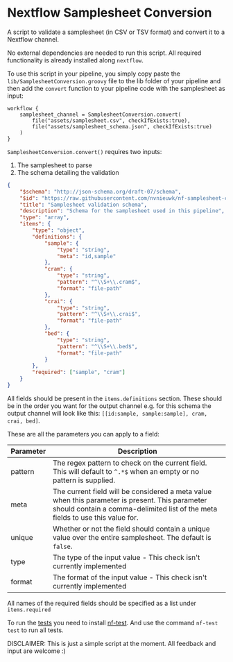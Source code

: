 # Nextflow Samplesheet Conversion
A script to validate a samplesheet (in CSV or TSV format) and convert it to a Nextflow channel.

No external dependencies are needed to run this script. All required functionality is already installed along `nextflow`.

To use this script in your pipeline, you simply copy paste the `lib/SamplesheetConversion.groovy` file to the lib folder of your pipeline and then add the `convert` function to your pipeline code with the samplesheet as input:

```nextflow
workflow {
    samplesheet_channel = SamplesheetConversion.convert(
        file("assets/samplesheet.csv", checkIfExists:true),
        file("assets/samplesheet_schema.json", checkIfExists:true)
    )
}
```

`SamplesheetConversion.convert()` requires two inputs: 
1. The samplesheet to parse
2. The schema detailing the validation

```json
{
    "$schema": "http://json-schema.org/draft-07/schema",
    "$id": "https://raw.githubusercontent.com/nvnieuwk/nf-samplesheet-conversion/master/assets/samplesheet_schema.json",
    "title": "Samplesheet validation schema",
    "description": "Schema for the samplesheet used in this pipeline",
    "type": "array",
    "items": {
        "type": "object",
        "definitions": {
            "sample": {
                "type": "string",
                "meta": "id,sample"
            },
            "cram": {
                "type": "string",
                "pattern": "^\\S+\\.cram$",
                "format": "file-path"
            },
            "crai": {
                "type": "string",
                "pattern": "^\\S+\\.crai$",
                "format": "file-path"
            },
            "bed": {
                "type": "string",
                "pattern": "^\\S+\\.bed$",
                "format": "file-path"
            }
        },
        "required": ["sample", "cram"]
    }
}
```

All fields should be present in the `items.definitions` section. These should be in the order you want for the output channel e.g. for this schema the output channel will look like this: `[[id:sample, sample:sample], cram, crai, bed]`.

These are all the parameters you can apply to a field:

| Parameter | Description |
|-----------|-------------|
| pattern | The regex pattern to check on the current field. This will default to `^.*$` when an empty or no pattern is supplied. |
| meta | The current field will be considered a meta value when this parameter is present. This parameter should contain a comma-delimited list of the meta fields to use this value for. |
| unique | Whether or not the field should contain a unique value over the entire samplesheet. The default is `false`. |
| type | The type of the input value - This check isn't currently implemented |
| format | The format of the input value - This check isn't currently implemented |

All names of the required fields should be specified as a list under `items.required`

To run the [tests](tests/) you need to install [nf-test](https://github.com/askimed/nf-test). And use the command `nf-test test` to run all tests.

DISCLAIMER: This is just a simple script at the moment. All feedback and input are welcome :)
